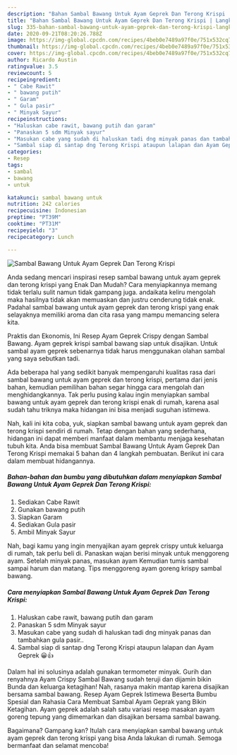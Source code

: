 ```yaml
---
description: "Bahan Sambal Bawang Untuk Ayam Geprek Dan Terong Krispi | Langkah Membuat Sambal Bawang Untuk Ayam Geprek Dan Terong Krispi Yang Sedap"
title: "Bahan Sambal Bawang Untuk Ayam Geprek Dan Terong Krispi | Langkah Membuat Sambal Bawang Untuk Ayam Geprek Dan Terong Krispi Yang Sedap"
slug: 335-bahan-sambal-bawang-untuk-ayam-geprek-dan-terong-krispi-langkah-membuat-sambal-bawang-untuk-ayam-geprek-dan-terong-krispi-yang-sedap
date: 2020-09-21T08:20:26.788Z
image: https://img-global.cpcdn.com/recipes/4beb0e7489a97f0e/751x532cq70/sambal-bawang-untuk-ayam-geprek-dan-terong-krispi-foto-resep-utama.jpg
thumbnail: https://img-global.cpcdn.com/recipes/4beb0e7489a97f0e/751x532cq70/sambal-bawang-untuk-ayam-geprek-dan-terong-krispi-foto-resep-utama.jpg
cover: https://img-global.cpcdn.com/recipes/4beb0e7489a97f0e/751x532cq70/sambal-bawang-untuk-ayam-geprek-dan-terong-krispi-foto-resep-utama.jpg
author: Ricardo Austin
ratingvalue: 3.5
reviewcount: 5
recipeingredient:
- " Cabe Rawit"
- " bawang putih"
- " Garam"
- " Gula pasir"
- " Minyak Sayur"
recipeinstructions:
- "Haluskan cabe rawit, bawang putih dan garam"
- "Panaskan 5 sdm Minyak sayur"
- "Masukan cabe yang sudah di haluskan tadi dng minyak panas dan tambahkan gula pasir.."
- "Sambal siap di santap dng Terong Krispi ataupun lalapan dan Ayam Geprek 😀👍"
categories:
- Resep
tags:
- sambal
- bawang
- untuk

katakunci: sambal bawang untuk 
nutrition: 242 calories
recipecuisine: Indonesian
preptime: "PT39M"
cooktime: "PT31M"
recipeyield: "3"
recipecategory: Lunch

---
```



![Sambal Bawang Untuk Ayam Geprek Dan Terong Krispi](https://img-global.cpcdn.com/recipes/4beb0e7489a97f0e/751x532cq70/sambal-bawang-untuk-ayam-geprek-dan-terong-krispi-foto-resep-utama.jpg)

Anda sedang mencari inspirasi resep sambal bawang untuk ayam geprek dan terong krispi yang Enak Dan Mudah? Cara menyiapkannya memang tidak terlalu sulit namun tidak gampang juga. andaikata keliru mengolah maka hasilnya tidak akan memuaskan dan justru cenderung tidak enak. Padahal sambal bawang untuk ayam geprek dan terong krispi yang enak selayaknya memiliki aroma dan cita rasa yang mampu memancing selera kita.

Praktis dan Ekonomis, Ini Resep Ayam Geprek Crispy dengan Sambal Bawang. Ayam geprek krispi sambal bawang siap untuk disajikan. Untuk sambal ayam geprek sebenarnya tidak harus menggunakan olahan sambal yang saya sebutkan tadi.

Ada beberapa hal yang sedikit banyak mempengaruhi kualitas rasa dari sambal bawang untuk ayam geprek dan terong krispi, pertama dari jenis bahan, kemudian pemilihan bahan segar hingga cara mengolah dan menghidangkannya. Tak perlu pusing kalau ingin menyiapkan sambal bawang untuk ayam geprek dan terong krispi enak di rumah, karena asal sudah tahu triknya maka hidangan ini bisa menjadi suguhan istimewa.


Nah, kali ini kita coba, yuk, siapkan sambal bawang untuk ayam geprek dan terong krispi sendiri di rumah. Tetap dengan bahan yang sederhana, hidangan ini dapat memberi manfaat dalam membantu menjaga kesehatan tubuh kita. Anda bisa membuat Sambal Bawang Untuk Ayam Geprek Dan Terong Krispi memakai 5 bahan dan 4 langkah pembuatan. Berikut ini cara dalam membuat hidangannya.

<!--inarticleads1-->

##### Bahan-bahan dan bumbu yang dibutuhkan dalam menyiapkan Sambal Bawang Untuk Ayam Geprek Dan Terong Krispi:

1. Sediakan  Cabe Rawit
1. Gunakan  bawang putih
1. Siapkan  Garam
1. Sediakan  Gula pasir
1. Ambil  Minyak Sayur


Nah, bagi kamu yang ingin menyajikan ayam geprek crispy untuk keluarga di rumah, tak perlu beli di. Panaskan wajan berisi minyak untuk menggoreng ayam. Setelah minyak panas, masukan ayam Kemudian tumis sambal sampai harum dan matang. Tips menggoreng ayam goreng krispy sambal bawang. 

<!--inarticleads2-->

##### Cara menyiapkan Sambal Bawang Untuk Ayam Geprek Dan Terong Krispi:

1. Haluskan cabe rawit, bawang putih dan garam
1. Panaskan 5 sdm Minyak sayur
1. Masukan cabe yang sudah di haluskan tadi dng minyak panas dan tambahkan gula pasir..
1. Sambal siap di santap dng Terong Krispi ataupun lalapan dan Ayam Geprek 😀👍


Dalam hal ini solusinya adalah gunakan termometer minyak. Gurih dan renyahnya Ayam Crispy Sambal Bawang sudah teruji dan dijamin bikin Bunda dan keluarga ketagihan! Nah, rasanya makin mantap karena disajikan bersama sambal bawang. Resep Ayam Geprek Istimewa Beserta Bumbu Spesial dan Rahasia Cara Membuat Sambal Ayam Geprak yang Bikin Ketagihan. Ayam geprek adalah salah satu variasi resep masakan ayam goreng tepung yang dimemarkan dan disajikan bersama sambal bawang. 

Bagaimana? Gampang kan? Itulah cara menyiapkan sambal bawang untuk ayam geprek dan terong krispi yang bisa Anda lakukan di rumah. Semoga bermanfaat dan selamat mencoba!
